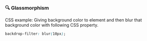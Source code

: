 ### 🔍 Glassmorphism

CSS example: Giving background color to element and then blur that background color with following CSS property.

```css
backdrop-filter: blur(10px);
```
